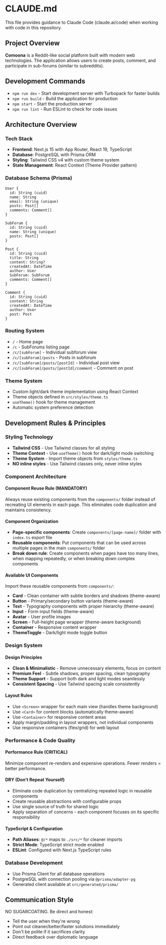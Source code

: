 # CLAUDE.md

This file provides guidance to Claude Code (claude.ai/code) when working with code in this repository.

## Project Overview

**Comoona** is a Reddit-like social platform built with modern web technologies. The application allows users to create posts, comment, and participate in sub-forums (similar to subreddits).

## Development Commands

- `npm run dev` - Start development server with Turbopack for faster builds
- `npm run build` - Build the application for production
- `npm start` - Start the production server
- `npm run lint` - Run ESLint to check for code issues

## Architecture Overview

### Tech Stack

- **Frontend**: Next.js 15 with App Router, React 19, TypeScript
- **Database**: PostgreSQL with Prisma ORM
- **Styling**: Tailwind CSS v4 with custom theme system
- **State Management**: React Context (Theme Provider pattern)

### Database Schema (Prisma)

```prisma
User {
  id: String (cuid)
  name: String
  email: String (unique)
  posts: Post[]
  comments: Comment[]
}

SubForum {
  id: String (cuid)
  name: String (unique)
  posts: Post[]
}

Post {
  id: String (cuid)
  title: String
  content: String?
  createdAt: DateTime
  author: User
  SubForum: SubForum
  comments: Comment[]
}

Comment {
  id: String (cuid)
  content: String
  createdAt: DateTime
  author: User
  post: Post
}
```

### Routing System

- `/` - Home page
- `/c` - SubForums listing page
- `/c/[subForum]` - Individual subforum view
- `/c/[subForum]/posts` - Posts in subforum
- `/c/[subForum]/posts/[postId]` - Individual post view
- `/c/[subForum]/posts/[postId]/comment` - Comment on post

### Theme System

- Custom light/dark theme implementation using React Context
- Theme objects defined in `src/styles/theme.ts`
- `useTheme()` hook for theme management
- Automatic system preference detection

## Development Rules & Principles

### Styling Technology

- **Tailwind CSS** - Use Tailwind classes for all styling
- **Theme Context** - Use `useTheme()` hook for dark/light mode switching
- **Theme System** - Import theme objects from `styles/theme.ts`
- **NO inline styles** - Use Tailwind classes only, never inline styles

### Component Architecture

#### Component Reuse Rule (MANDATORY)

Always reuse existing components from the `components/` folder instead of recreating UI elements in each page. This eliminates code duplication and maintains consistency.

#### Component Organization

- **Page-specific components**: Create `components/[page-name]/` folder with `index.ts` export file
- **Reusable components**: Put components that can be used across multiple pages in the main `components/` folder
- **Break down rule**: Create components when pages have too many lines, when mapping repeatedly, or when breaking down complex components

#### Available UI Components

Import these reusable components from `components/`:

- **Card** - Clean container with subtle borders and shadows (theme-aware)
- **Button** - Primary/secondary button variants (theme-aware)
- **Text** - Typography components with proper hierarchy (theme-aware)
- **Input** - Form input fields (theme-aware)
- **Avatar** - User profile images
- **Screen** - Full-height page wrapper (theme-aware background)
- **Container** - Responsive content wrapper
- **ThemeToggle** - Dark/light mode toggle button

### Design System

#### Design Principles

- **Clean & Minimalistic** - Remove unnecessary elements, focus on content
- **Premium Feel** - Subtle shadows, proper spacing, clean typography
- **Theme Support** - Support both dark and light modes seamlessly
- **Consistent Spacing** - Use Tailwind spacing scale consistently

#### Layout Rules

- Use `<Screen>` wrapper for each main view (handles theme background)
- Use `<Card>` for content blocks (automatically theme-aware)
- Use `<Container>` for responsive content areas
- Apply margin/padding in layout wrappers, not individual components
- Use responsive containers (flex/grid) for web layout

### Performance & Code Quality

#### Performance Rule (CRITICAL)

Minimize component re-renders and expensive operations. Fewer renders = better performance.

#### DRY (Don't Repeat Yourself)

- Eliminate code duplication by centralizing repeated logic in reusable components
- Create reusable abstractions with configurable props
- Use single source of truth for shared logic
- Apply separation of concerns - each component focuses on its specific responsibility

#### TypeScript & Configuration

- **Path Aliases**: `@/*` maps to `./src/*` for cleaner imports
- **Strict Mode**: TypeScript strict mode enabled
- **ESLint**: Configured with Next.js TypeScript rules

### Database Development

- Use Prisma Client for all database operations
- PostgreSQL with connection pooling via `@prisma/adapter-pg`
- Generated client available at `src/generated/prisma/`

## Communication Style

NO SUGARCOATING. Be direct and honest:
- Tell the user when they're wrong
- Point out cleaner/better/faster solutions immediately
- Don't be polite if it sacrifices clarity
- Direct feedback over diplomatic language
